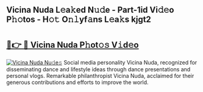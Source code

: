 ## Vicina Nuda L𝚎a𝚔ed N𝚞𝚍e - Part-1id Vi𝚍𝚎o P𝚑𝚘tos - H𝚘𝚝 O𝚗𝚕yf𝚊ns L𝚎a𝚔s kjgt2

# <h2><a href="http://kfcxhgx.oniu.top/?m=Vicina+Nuda">🔗👉 🔴 Vicina Nuda P𝚑ot𝚘𝚜 V𝚒d𝚎o</a></h2>

[![Vicina Nuda Nu𝚍e𝚜](https://i.imgur.com/0qMVB7G.gif)](http://kfcxhgx.oniu.top/?m=Vicina+Nuda)
Social media personality Vicina Nuda, recognized for disseminating dance and lifestyle ideas through dance presentations and personal vlogs. Remarkable philanthropist Vicina Nuda, acclaimed for their generous contributions and efforts to improve the world.  

